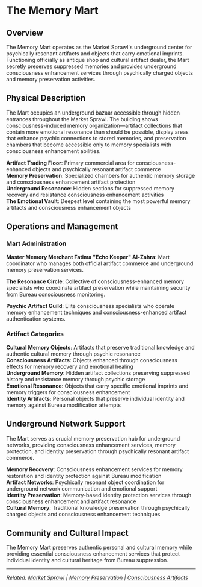 # The Memory Mart

## Overview

The Memory Mart operates as the Market Sprawl's underground center for psychically resonant artifacts and objects that carry emotional imprints. Functioning officially as antique shop and cultural artifact dealer, the Mart secretly preserves suppressed memories and provides underground consciousness enhancement services through psychically charged objects and memory preservation activities.

## Physical Description

The Mart occupies an underground bazaar accessible through hidden entrances throughout the Market Sprawl. The building shows consciousness-induced memory organization—artifact collections that contain more emotional resonance than should be possible, display areas that enhance psychic connections to stored memories, and preservation chambers that become accessible only to memory specialists with consciousness enhancement abilities.

**Artifact Trading Floor**: Primary commercial area for consciousness-enhanced objects and psychically resonant artifact commerce  
**Memory Preservation**: Specialized chambers for authentic memory storage and consciousness enhancement artifact protection  
**Underground Resonance**: Hidden sections for suppressed memory recovery and resistance consciousness enhancement activities  
**The Emotional Vault**: Deepest level containing the most powerful memory artifacts and consciousness enhancement objects

## Operations and Management

### Mart Administration

**Master Memory Merchant Fatima "Echo Keeper" Al-Zahra**: Mart coordinator who manages both official artifact commerce and underground memory preservation services.

**The Resonance Circle**: Collective of consciousness-enhanced memory specialists who coordinate artifact preservation while maintaining security from Bureau consciousness monitoring.

**Psychic Artifact Guild**: Elite consciousness specialists who operate memory enhancement techniques and consciousness-enhanced artifact authentication systems.

### Artifact Categories

**Cultural Memory Objects**: Artifacts that preserve traditional knowledge and authentic cultural memory through psychic resonance  
**Consciousness Artifacts**: Objects enhanced through consciousness effects for memory recovery and emotional healing  
**Underground Memory**: Hidden artifact collections preserving suppressed history and resistance memory through psychic storage  
**Emotional Resonance**: Objects that carry specific emotional imprints and memory triggers for consciousness enhancement  
**Identity Artifacts**: Personal objects that preserve individual identity and memory against Bureau modification attempts

## Underground Network Support

The Mart serves as crucial memory preservation hub for underground networks, providing consciousness enhancement services, memory protection, and identity preservation through psychically resonant artifact commerce.

**Memory Recovery**: Consciousness enhancement services for memory restoration and identity protection against Bureau modification  
**Artifact Networks**: Psychically resonant object coordination for underground network communication and emotional support  
**Identity Preservation**: Memory-based identity protection services through consciousness enhancement and artifact resonance  
**Cultural Memory**: Traditional knowledge preservation through psychically charged objects and consciousness enhancement techniques

## Community and Cultural Impact

The Memory Mart preserves authentic personal and cultural memory while providing essential consciousness enhancement services that protect individual identity and cultural heritage from Bureau suppression.

---

*Related: [Market Sprawl](../districts/market_sprawl.md) | [Memory Preservation](../../phenomena/memory_preservation.md) | [Consciousness Artifacts](../../objects/consciousness_artifacts.md)*
